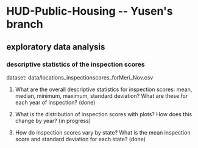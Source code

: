 # HUD-Public-Housing -- Yusen's branch

## exploratory data analysis

### descriptive statistics of the inspection scores

dataset: data/locations_inspectionscores_forMeri_Nov.csv

1. What are the overall descriptive statistics for inspection scores: mean, median, minimum, maximum, standard deviation? What are these for each year of inspection?
(done)

2. What is the distribution of inspection scores with plots? How does this change by year?
(in progress)

3. How do inspection scores vary by state? What is the mean inspection score and standard deviation for each state?
(done)
